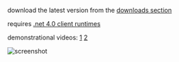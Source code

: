 download the latest version from the [downloads section](https://github.com/apeape/trainer/archives/master)

requires [.net 4.0 client runtimes](http://www.microsoft.com/downloads/en/details.aspx?FamilyID=5765d7a8-7722-4888-a970-ac39b33fd8ab)


demonstrational videos: [1](http://www.youtube.com/watch?v=9qhrLBtcALY) [2](http://www.youtube.com/watch?v=gze_L6O7pm4)

![screenshot](http://dl.dropbox.com/u/6281166/aceofspades_ragequit.png)